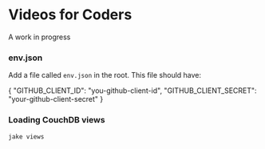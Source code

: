 Videos for Coders
=================

A work in progress

### env.json

Add a file called `env.json` in the root. This file should have:

{
	"GITHUB_CLIENT_ID": "you-github-client-id",
	"GITHUB_CLIENT_SECRET": "your-github-client-secret"
}

### Loading CouchDB views

	jake views

